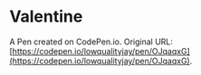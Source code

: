 # Valentine

A Pen created on CodePen.io. Original URL: [https://codepen.io/lowqualityjay/pen/OJqaqxG](https://codepen.io/lowqualityjay/pen/OJqaqxG).

